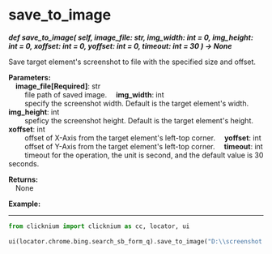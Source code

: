 # save_to_image  
***def save_to_image(
        self,
        image_file: str,
        img_width: int = 0,
        img_height: int = 0,
        xoffset: int = 0,
        yoffset: int  = 0,
        timeout: int = 30
    ) -> None***

Save target element's screenshot to file with the specified size and offset.

**Parameters:**   
    &emsp;**image_file[Required]**: str  
        &emsp;&emsp; file path of saved image.
    &emsp;**img_width**: int  
        &emsp;&emsp; specify the screenshot width. Default is the target element's width.
    &emsp;**img_height**: int  
        &emsp;&emsp; speficy the screenshot height. Default is the target element's height.
    &emsp;**xoffset**:  int  
        &emsp;&emsp; offset of X-Axis from the target element's left-top corner.
    &emsp;**yoffset**: int  
        &emsp;&emsp; offset of Y-Axis from the target element's left-top corner.
    &emsp;**timeout**: int  
        &emsp;&emsp; timeout for the operation, the unit is second, and the default value is 30 seconds. 

**Returns:**  
    &emsp;None

**Example:**
***
```python
from clicknium import clicknium as cc, locator, ui
    
ui(locator.chrome.bing.search_sb_form_q).save_to_image("D:\\screenshot.png")
```